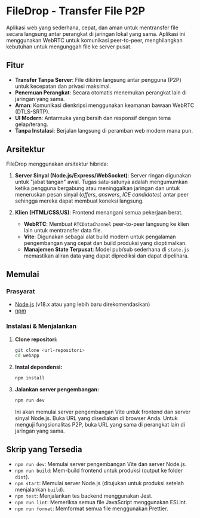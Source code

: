 # FileDrop - Transfer File P2P

Aplikasi web yang sederhana, cepat, dan aman untuk mentransfer file secara langsung antar perangkat di jaringan lokal yang sama. Aplikasi ini menggunakan WebRTC untuk komunikasi peer-to-peer, menghilangkan kebutuhan untuk mengunggah file ke server pusat.

## Fitur

- **Transfer Tanpa Server**: File dikirim langsung antar pengguna (P2P) untuk kecepatan dan privasi maksimal.
- **Penemuan Perangkat**: Secara otomatis menemukan perangkat lain di jaringan yang sama.
- **Aman**: Komunikasi dienkripsi menggunakan keamanan bawaan WebRTC (DTLS-SRTP).
- **UI Modern**: Antarmuka yang bersih dan responsif dengan tema gelap/terang.
- **Tanpa Instalasi**: Berjalan langsung di peramban web modern mana pun.

## Arsitektur

FileDrop menggunakan arsitektur hibrida:

1.  **Server Sinyal (Node.js/Express/WebSocket)**: Server ringan digunakan untuk "jabat tangan" awal. Tugas satu-satunya adalah mengumumkan ketika pengguna bergabung atau meninggalkan jaringan dan untuk meneruskan pesan sinyal (*offers*, *answers*, *ICE candidates*) antar peer sehingga mereka dapat membuat koneksi langsung.

2.  **Klien (HTML/CSS/JS)**: Frontend menangani semua pekerjaan berat.
    -   **WebRTC**: Membuat `RTCDataChannel` peer-to-peer langsung ke klien lain untuk mentransfer data file.
    -   **Vite**: Digunakan sebagai alat build modern untuk pengalaman pengembangan yang cepat dan build produksi yang dioptimalkan.
    -   **Manajemen State Terpusat**: Model pub/sub sederhana di `state.js` memastikan aliran data yang dapat diprediksi dan dapat dipelihara.

## Memulai

### Prasyarat

- [Node.js](https://nodejs.org/) (v18.x atau yang lebih baru direkomendasikan)
- [npm](https://www.npmjs.com/)

### Instalasi & Menjalankan

1.  **Clone repositori:**
    ```bash
    git clone <url-repositori>
    cd webapp
    ```

2.  **Instal dependensi:**
    ```bash
    npm install
    ```

3.  **Jalankan server pengembangan:**
    ```bash
    npm run dev
    ```
    Ini akan memulai server pengembangan Vite untuk frontend dan server sinyal Node.js. Buka URL yang disediakan di browser Anda. Untuk menguji fungsionalitas P2P, buka URL yang sama di perangkat lain di jaringan yang sama.

## Skrip yang Tersedia

- `npm run dev`: Memulai server pengembangan Vite dan server Node.js.
- `npm run build`: Mem-build frontend untuk produksi (output ke folder `dist`).
- `npm start`: Memulai server Node.js (ditujukan untuk produksi setelah menjalankan `build`).
- `npm test`: Menjalankan tes backend menggunakan Jest.
- `npm run lint`: Memeriksa semua file JavaScript menggunakan ESLint.
- `npm run format`: Memformat semua file menggunakan Prettier.